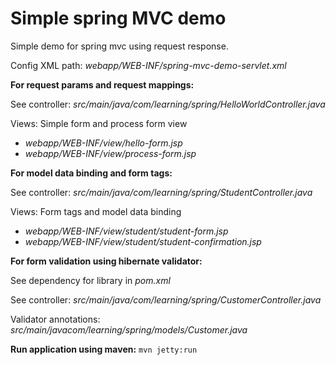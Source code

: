 # Simple spring MVC demo
Simple demo for spring mvc using request response.

Config XML path: _webapp/WEB-INF/spring-mvc-demo-servlet.xml_

**For request params and request mappings:**

See controller: _src/main/java/com/learning/spring/HelloWorldController.java_

Views: Simple form and process form view
 - _webapp/WEB-INF/view/hello-form.jsp_
 - _webapp/WEB-INF/view/process-form.jsp_


**For model data binding and form tags:**

See controller: _src/main/java/com/learning/spring/StudentController.java_

Views: Form tags and model data binding
 - _webapp/WEB-INF/view/student/student-form.jsp_
 - _webapp/WEB-INF/view/student/student-confirmation.jsp_


**For form validation using hibernate validator:**

See dependency for library in _pom.xml_

See controller:
 _src/main/java/com/learning/spring/CustomerController.java_

Validator annotations:
 _src/main/javacom/learning/spring/models/Customer.java_

**Run application using maven:**
`mvn jetty:run`